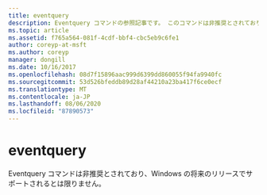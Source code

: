 ```yaml
---
title: eventquery
description: Eventquery コマンドの参照記事です。 このコマンドは非推奨とされており、Windows の将来のリリースでサポートされるとは限りません。
ms.topic: article
ms.assetid: f765a564-081f-4cdf-bbf4-cbc5eb9c6fe1
author: coreyp-at-msft
ms.author: coreyp
manager: dongill
ms.date: 10/16/2017
ms.openlocfilehash: 08d7f15896aac999d6399dd860055f94fa9940fc
ms.sourcegitcommit: 53d526bfeddb89d28af44210a23ba417f6ce0ecf
ms.translationtype: MT
ms.contentlocale: ja-JP
ms.lasthandoff: 08/06/2020
ms.locfileid: "87890573"
---
```

# <a name="eventquery"></a>eventquery

Eventquery コマンドは非推奨とされており、Windows の将来のリリースでサポートされるとは限りません。
